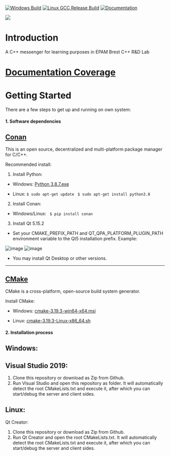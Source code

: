 [![Windows Build](https://github.com/f1nal3/Juniorgram/actions/workflows/Windows%20Build.yml/badge.svg?branch=master)](https://github.com/f1nal3/Juniorgram/actions/workflows/Windows%20Build.yml)
[![Linux GCC Release Build](https://github.com/f1nal3/Juniorgram/actions/workflows/Linux%20GCC%20Release%20Build.yml/badge.svg)](https://github.com/f1nal3/Juniorgram/actions/workflows/Linux%20GCC%20Release%20Build.yml)
[![Documentation](https://github.com/f1nal3/Juniorgram/actions/workflows/documentation.yml/badge.svg?branch=master)](https://github.com/f1nal3/Juniorgram/actions/workflows/documentation.yml)

![](https://i.ibb.co/sC8WJQs/logo2.png)

# Introduction 
A C++ messenger for learning purposes in EPAM Brest C++ R&D Lab

# [Documentation Coverage](https://f1nal3.github.io/Juniorgram/doc_coverage/index.html)

# Getting Started

There are a few steps to get up and running on own system:

#### 1. Software dependencies

## [Conan](https://conan.io/index.html)

This is an open source, decentralized and multi-platform package manager for C/C++.

Recommended install:

1. Install Python: 

 - Windows: [Python 3.8.7.exe](https://www.python.org/ftp/python/3.8.7/python-3.8.7-amd64.exe)

 - Linux: 
```$ sudo apt-get update ```
```$ sudo apt-get install python3.8```

2. Install Conan: 

 - Windows/Linux: ``` $ pip install conan```

3. Install Qt 5.15.2
 
 - Set your CMAKE_PREFIX_PATH and QT_QPA_PLATFORM_PLUGIN_PATH environment variable to the Qt5 installation prefix.
 Example:
 
 ![image](https://user-images.githubusercontent.com/57706182/117034264-ca95ea00-ad0b-11eb-8e64-5e38bf20a305.png)
 ![image](https://user-images.githubusercontent.com/57706182/117034299-d4b7e880-ad0b-11eb-9165-f911b13a5e7c.png)

 - You may install Qt Desktop or other versions.

---

## [CMake](https://cmake.org)

CMake is a cross-platform, open-source build system generator. 

Install CMake:

 - Windows: [cmake-3.19.3-win64-x64.msi](https://github.com/Kitware/CMake/releases/download/v3.19.3/cmake-3.19.3-win32-x86.msi)

 - Linux: [cmake-3.19.3-Linux-x86_64.sh](https://github.com/Kitware/CMake/releases/download/v3.19.3/cmake-3.19.3-Linux-x86_64.sh)

#### 2. Installation process

## Windows: 

## Visual Studio 2019:
 1. Clone this repository or download as Zip from Github.
 2. Run Visual Studio and open this repository as folder. It will automatically detect the root CMakeLists.txt and execute it, after which you can start/debug the server and client sides.

## Linux:

Qt Creator:

 1. Clone this repository or download as Zip from Github.
 2. Run Qt Creator and open the root CMakeLists.txt. It will automatically detect the root CMakeLists.txt and execute it, after which you can start/debug the server and client sides.

 
